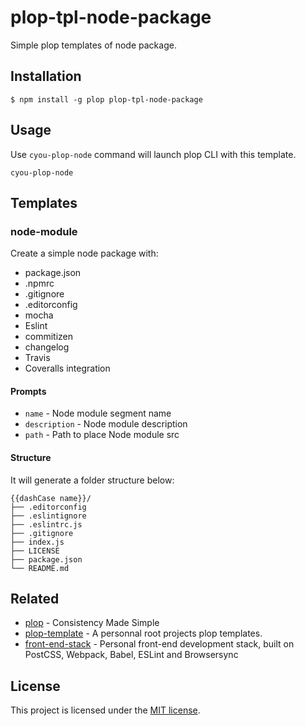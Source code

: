 # plop-tpl-node-package

Simple plop templates of node package.

## Installation

```console
$ npm install -g plop plop-tpl-node-package
```
## Usage

Use `cyou-plop-node` command will launch plop CLI with this template.

```console
cyou-plop-node
```

## Templates

### node-module

Create a simple node package with:
- package.json
- .npmrc
- .gitignore
- .editorconfig
- mocha
- Eslint
- commitizen
- changelog
- Travis
- Coveralls integration

#### Prompts

- `name` - Node module segment name
- `description` - Node module description
- `path` - Path to place Node module src


#### Structure
It will generate a folder structure below: 

```
{{dashCase name}}/
├── .editorconfig
├── .eslintignore
├── .eslintrc.js
├── .gitignore
├── index.js
├── LICENSE
├── package.json
└── README.md
```

## Related

- [plop][plop] - Consistency Made Simple
- [plop-template][plop-template] - A personnal root projects plop templates.
- [front-end-stack][front-end-stack] - Personal front-end development stack, built on PostCSS, Webpack, Babel, ESLint and Browsersync

## License

This project is licensed under the [MIT license](LICENSE).

[plop]: https://github.com/amwmedia/plop
[plop-template]: https://github.com/dimitrinicolas/plop-templates
[front-end-stack]: https://github.com/dimitrinicolas/front-end-stack

